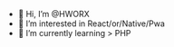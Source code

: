 - 👋 Hi, I’m @HWORX
- 👀 I’m interested in React/or/Native/Pwa
- 🌱 I’m currently learning > PHP

<!---
HWORX/HWORX is a ✨ special ✨ repository because its `README.md` (this file) appears on your GitHub profile.
You can click the Preview link to take a look at your changes.
--->
